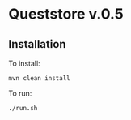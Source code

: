 # Queststore v.0.5

## Installation

To install:
```
mvn clean install
```

To run: 

```
./run.sh
```